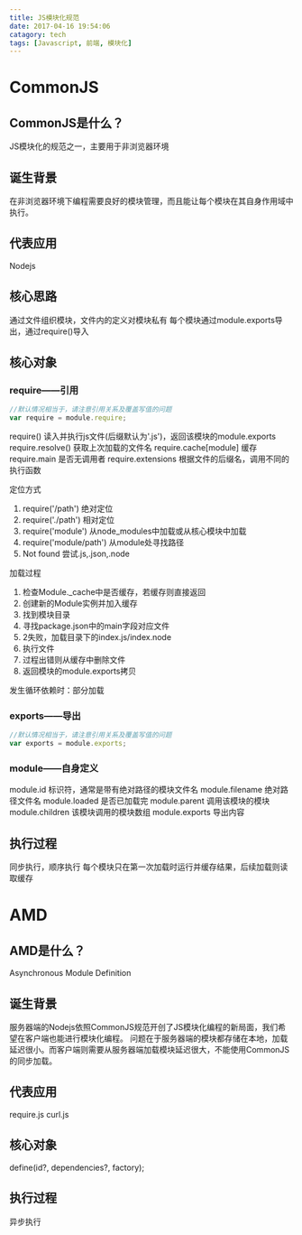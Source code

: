 ```yaml
---
title: JS模块化规范
date: 2017-04-16 19:54:06
catagory: tech
tags: [Javascript, 前端, 模块化]
---
```

# CommonJS
## CommonJS是什么？
JS模块化的规范之一，主要用于非浏览器环境

## 诞生背景
在非浏览器环境下编程需要良好的模块管理，而且能让每个模块在其自身作用域中执行。

## 代表应用
Nodejs

## 核心思路
通过文件组织模块，文件内的定义对模块私有
每个模块通过module.exports导出，通过require()导入

<!--more-->

## 核心对象
### require——引用
``` js
//默认情况相当于，请注意引用关系及覆盖写值的问题
var require = module.require;
```
require() 读入并执行js文件(后缀默认为'.js')，返回该模块的module.exports
require.resolve() 获取上次加载的文件名
require.cache[module] 缓存
require.main 是否无调用者
require.extensions 根据文件的后缀名，调用不同的执行函数

定位方式
1. require('/path') 绝对定位
2. require('./path') 相对定位
3. require('module') 从node_modules中加载或从核心模块中加载
4. require('module/path') 从module处寻找路径
5. Not found 尝试.js,.json,.node

加载过程
1. 检查Module._cache中是否缓存，若缓存则直接返回
2. 创建新的Module实例并加入缓存
3. 找到模块目录
4. 寻找package.json中的main字段对应文件
5. 2失败，加载目录下的index.js/index.node
6. 执行文件
7. 过程出错则从缓存中删除文件
8. 返回模块的module.exports拷贝

发生循环依赖时：部分加载

### exports——导出
``` js
//默认情况相当于，请注意引用关系及覆盖写值的问题
var exports = module.exports;
```
### module——自身定义
module.id 标识符，通常是带有绝对路径的模块文件名
module.filename 绝对路径文件名
module.loaded 是否已加载完
module.parent 调用该模块的模块
module.children 该模块调用的模块数组
module.exports 导出内容

## 执行过程
同步执行，顺序执行
每个模块只在第一次加载时运行并缓存结果，后续加载则读取缓存

# AMD
## AMD是什么？
Asynchronous Module Definition
## 诞生背景
服务器端的Nodejs依照CommonJS规范开创了JS模块化编程的新局面，我们希望在客户端也能进行模块化编程。
问题在于服务器端的模块都存储在本地，加载延迟很小。而客户端则需要从服务器端加载模块延迟很大，不能使用CommonJS的同步加载。
## 代表应用
require.js
curl.js
## 核心对象
define(id?, dependencies?, factory);
## 执行过程
异步执行
